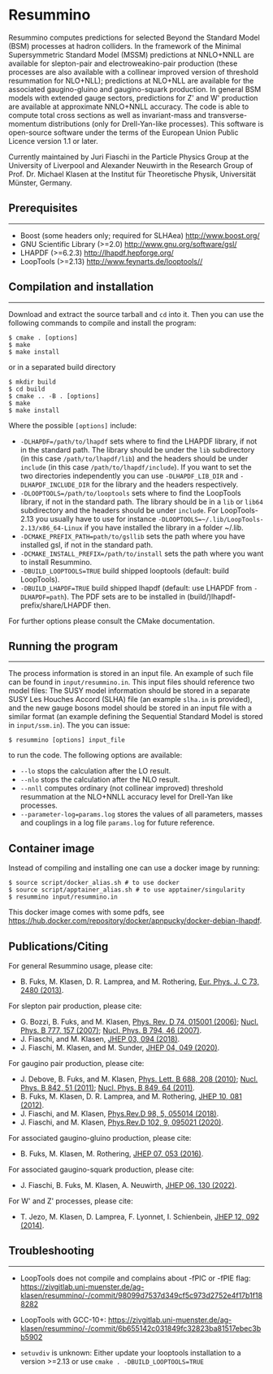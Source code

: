 # Resummino

Resummino computes predictions for selected Beyond the Standard Model (BSM) processes at hadron colliders.
In the framework of the Minimal Supersymmetric Standard Model (MSSM) predictions at NNLO+NNLL are available for slepton-pair and electroweakino-pair production (these processes are also available with a collinear improved version of threshold resummation for NLO+NLL); predictions at NLO+NLL are available for the associated gaugino-gluino and gaugino-squark production.
In general BSM models with extended gauge sectors, predictions for Z' and W' production are available at approximate NNLO+NNLL accuracy.
The code is able to compute total cross sections as well as invariant-mass and transverse-momentum distributions (only for Drell-Yan-like processes).
This software is open-source software under the terms of the European Union Public Licence version 1.1 or later.


Currently maintained by Juri Fiaschi in the Particle Physics Group at the University of Liverpool and Alexander Neuwirth in the Research Group of Prof. Dr. Michael Klasen at the Institut für Theoretische Physik, Universität Münster, Germany.


## Prerequisites
-------------

* Boost (some headers only; required for SLHAea) <http://www.boost.org/>
* GNU Scientific Library (>=2.0) <http://www.gnu.org/software/gsl/>
* LHAPDF (>=6.2.3) <http://lhapdf.hepforge.org/>
* LoopTools (>=2.13) <http://www.feynarts.de/looptools//>

## Compilation and installation
----------------------------

Download and extract the source tarball and `cd` into it. Then you can use the following commands to compile and install the program:

    $ cmake . [options]
    $ make
    $ make install

or in a separated build directory

    $ mkdir build
    $ cd build
    $ cmake .. -B . [options]
    $ make
    $ make install

Where the possible `[options]` include:

* `-DLHAPDF=/path/to/lhapdf` sets where to find the LHAPDF library, if not in the standard path. The library should be under the `lib` subdirectory (in this case `/path/to/lhapdf/lib`) and the headers should be under `include` (in this case `/path/to/lhapdf/include`). If you want to set the two directories independently you can use `-DLHAPDF_LIB_DIR` and `-DLHAPDF_INCLUDE_DIR` for the library and the headers respectively.
* `-DLOOPTOOLS=/path/to/looptools` sets where to find the LoopTools library, if not in the standard path. The library should be in a `lib` or `lib64` subdirectory and the headers should be under `include`. For LoopTools-2.13 you usually have to use for instance `-DLOOPTOOLS=~/.lib/LoopTools-2.13/x86_64-Linux` if you have installed the library in a folder ~/.lib.
* `-DCMAKE_PREFIX_PATH=path/to/gsllib` sets the path where you have installed gsl, if not in the standard path.
* `-DCMAKE_INSTALL_PREFIX=/path/to/install` sets the path where you want to install Resummino.
* `-DBUILD_LOOPTOOLS=TRUE` build shipped looptools (default: build LoopTools).
* `-DBUILD_LHAPDF=TRUE` build shipped lhapdf (default: use LHAPDF from `-DLHAPDF=path`). The PDF sets are to be installed in (build/)lhapdf-prefix/share/LHAPDF then.

For further options please consult the CMake documentation.

## Running the program
-------------------

The process information is stored in an input file. An example of such file can be found in `input/resummino.in`. This input files should reference two model files: The SUSY model information should be stored in a separate SUSY Les Houches Accord (SLHA) file (an example `slha.in` is provided), and the new gauge bosons model should be stored in an input file with a similar format (an example defining the Sequential Standard Model is stored in `input/ssm.in`). The you can issue:

    $ resummino [options] input_file
    
to run the code. The following options are available:

* `--lo` stops the calculation after the LO result.
* `--nlo` stops the calculation after the NLO result.
* `--nnll` computes ordinary (not collinear improved) threshold resummation at the NLO+NNLL accuracy level for Drell-Yan like processes.
* `--parameter-log=params.log` stores the values of all parameters, masses and couplings in a log file `params.log` for future reference.

## Container image
Instead of compiling and installing one can use a docker image by running:

    $ source script/docker_alias.sh # to use docker
    $ source script/apptainer_alias.sh # to use apptainer/singularity
    $ resummino input/resummino.in

This docker image comes with some pdfs, see https://hub.docker.com/repository/docker/apnpucky/docker-debian-lhapdf.

## Publications/Citing

For general Resummino usage, please cite:

 *   B. Fuks, M. Klasen, D. R. Lamprea, and M. Rothering, [Eur. Phys. J. C 73, 2480 (2013)](https://inspirehep.net/literature/1226805). 

For slepton pair production, please cite:

 *   G. Bozzi, B. Fuks, and M. Klasen, [Phys. Rev. D 74, 015001 (2006)](https://inspirehep.net/literature/712078); [Nucl. Phys. B 777, 157 (2007)](https://inspirehep.net/literature/743062); [Nucl. Phys. B 794, 46 (2007)](https://inspirehep.net/literature/761295).
 *   J. Fiaschi, and M. Klasen, [JHEP 03, 094 (2018)](https://inspirehep.net/literature/1651498).
 *   J. Fiaschi, M. Klasen, and M. Sunder, [JHEP 04, 049 (2020)](https://inspirehep.net/literature/1763289). 

For gaugino pair production, please cite:

 *   J. Debove, B. Fuks, and M. Klasen, [Phys. Lett. B 688, 208 (2010)](https://inspirehep.net/literature/825096); [Nucl. Phys. B 842, 51 (2011)](https://inspirehep.net/literature/855493); [Nucl. Phys. B 849, 64 (2011)](https://inspirehep.net/literature/890377).
 *   B. Fuks, M. Klasen, D. R. Lamprea, and M. Rothering, [JHEP 10, 081 (2012)](https://inspirehep.net/literature/1121880).
 *   J. Fiaschi, and M. Klasen, [Phys.Rev.D 98, 5, 055014 (2018)](https://inspirehep.net/literature/1675255).
 *   J. Fiaschi, and M. Klasen, [Phys.Rev.D 102, 9, 095021 (2020)](https://inspirehep.net/literature/1799201). 

For associated gaugino-gluino production, please cite:

 *   B. Fuks, M. Klasen, M. Rothering, [JHEP 07, 053 (2016)](https://inspirehep.net/literature/1442355). 

For associated gaugino-squark production, please cite:

 *   J. Fiaschi, B. Fuks, M. Klasen, A. Neuwirth, [JHEP 06, 130 (2022)](https://inspirehep.net/literature/2040004). 

For W' and Z' processes, please cite:

 *   T. Jezo, M. Klasen, D. Lamprea, F. Lyonnet, I. Schienbein, [JHEP 12, 092 (2014)](https://inspirehep.net/literature/1322720). 

## Troubleshooting
-----------------
* LoopTools does not compile and complains about -fPIC or -fPIE flag:
https://zivgitlab.uni-muenster.de/ag-klasen/resummino/-/commit/98099d7537d349cf5c973d2752e4f17b1f188282


* LoopTools with GCC-10+: 
https://zivgitlab.uni-muenster.de/ag-klasen/resummino/-/commit/6b655142c031849fc32823ba81517ebec3bb5902

* `setuvdiv` is unknown: Either update your looptools installation to a version >=2.13 or use `cmake . -DBUILD_LOOPTOOLS=TRUE`
